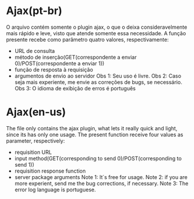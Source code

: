# Ajax(pt-br)
O arquivo contém somente o plugin ajax, o que o deixa consideravelmente mais rápido e leve, visto que atende somente essa necessidade.
A função presente recebe como parâmetro quatro valores, respectivamente: 
* URL de consulta 
* método de inserção(GET(correspondente a enviar 0)/POST(correspondente a enviar 1))
* função de resposta à requisição
* argumentos de envio ao servidor
Obs 1: Seu uso é livre.
Obs 2: Caso seja mais experiente, me envie as correções de bugs, se necessário.
Obs 3: O idioma de exibição de erros é português

# Ajax(en-us)
The file only contains the ajax plugin, what lets it really quick and light, since its has only one usage.
The present function receive four values as parameter, respectively:
* requisition URL
* input method(GET(corresponding to send 0)/POST(corresponding to send 1))
* requisition response function
* server package arguments
Note 1: It´s free for usage.
Note 2: if you are more experient, send me the bug corrections, if necessary.
Note 3: The error log language is portuguese.
